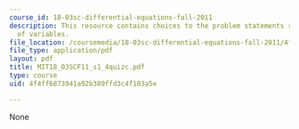 ```yaml
---
course_id: 18-03sc-differential-equations-fall-2011
description: This resource contains choices to the problem statements related to separation
  of variables.
file_location: /coursemedia/18-03sc-differential-equations-fall-2011/4f4ff6873941a92b389ffd3c4f103a5e_MIT18_03SCF11_s1_4quizc.pdf
file_type: application/pdf
layout: pdf
title: MIT18_03SCF11_s1_4quizc.pdf
type: course
uid: 4f4ff6873941a92b389ffd3c4f103a5e

---
```

None